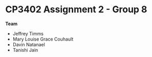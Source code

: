 # CP3402 Assignment 2 - Group 8


**Team**
- Jeffrey Timms
- Mary Louise Grace Couhault
- Davin Natanael
- Tanishi Jain





